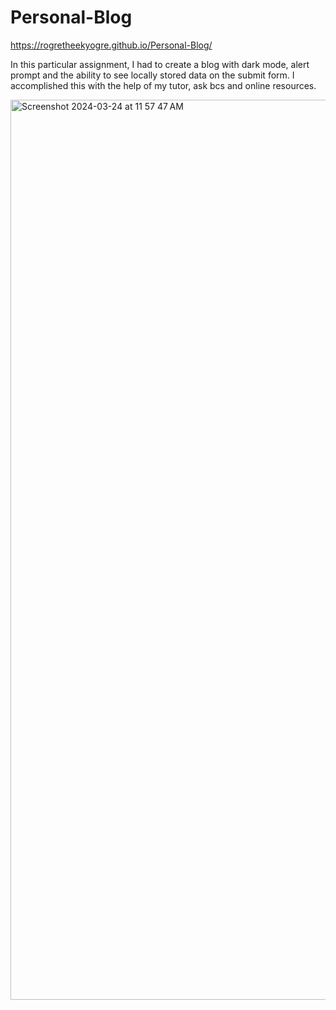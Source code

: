 # Personal-Blog
https://rogretheekyogre.github.io/Personal-Blog/

In this particular assignment, I had to create a blog with dark mode, alert prompt and the ability to
see locally stored data on the submit form. I accomplished this with the help of my tutor, ask bcs and
online resources.

<img width="1440" alt="Screenshot 2024-03-24 at 11 57 47 AM" src="https://github.com/rogretheekyogre/Personal-Blog/assets/159403086/93ddd59c-cf75-4317-b7ca-362bcf35e4c8">
